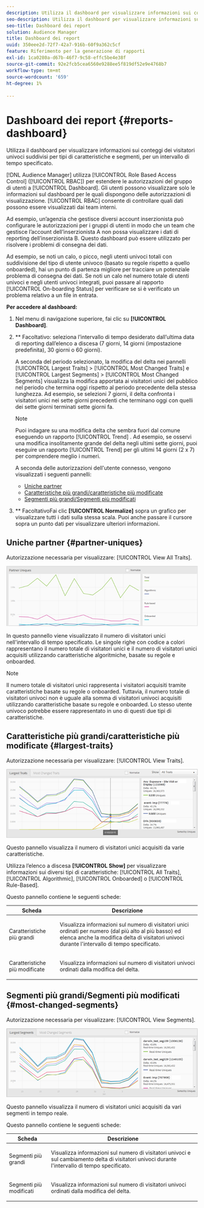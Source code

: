 ```yaml
---
description: Utilizza il dashboard per visualizzare informazioni sui conteggi univoci dei visitatori dei tuoi partner suddivisi per tipi di caratteristiche e segmenti per un intervallo di tempo specificato.
seo-description: Utilizza il dashboard per visualizzare informazioni sui conteggi univoci dei visitatori dei tuoi partner suddivisi per tipi di caratteristiche e segmenti per un intervallo di tempo specificato.
seo-title: Dashboard dei report
solution: Audience Manager
title: Dashboard dei report
uuid: 350eee2d-72f7-42a7-916b-60f9a362c5cf
feature: Riferimento per la generazione di rapporti
exl-id: 1ca0280a-d67b-46f7-9c58-effc5be4e38f
source-git-commit: 92e2fcb5cea6560e9288ee5f819df52e9e4768b7
workflow-type: tm+mt
source-wordcount: '659'
ht-degree: 1%

---
```


# Dashboard dei report {#reports-dashboard}

Utilizza il dashboard per visualizzare informazioni sui conteggi dei visitatori univoci suddivisi per tipi di caratteristiche e segmenti, per un intervallo di tempo specificato.

<!-- 

c_dashboard.xml

 -->

[!DNL Audience Manager] utilizza  [!UICONTROL Role Based Access Control] ([!UICONTROL RBAC]) per estendere le autorizzazioni del gruppo di utenti a  [!UICONTROL Dashboard]. Gli utenti possono visualizzare solo le informazioni sul dashboard per le quali dispongono delle autorizzazioni di visualizzazione. [!UICONTROL RBAC] consente di controllare quali dati possono essere visualizzati dai team interni.

Ad esempio, un’agenzia che gestisce diversi account inserzionista può configurare le autorizzazioni per i gruppi di utenti in modo che un team che gestisce l’account dell’inserzionista A non possa visualizzare i dati di reporting dell’inserzionista B. Questo dashboard può essere utilizzato per risolvere i problemi di consegna dei dati.

Ad esempio, se noti un calo, o picco, negli utenti univoci totali con suddivisione del tipo di utente univoco (basato su regole rispetto a quello onboarded), hai un punto di partenza migliore per tracciare un potenziale problema di consegna dei dati. Se noti un calo nel numero totale di utenti univoci e negli utenti univoci integrati, puoi passare al rapporto [!UICONTROL On-boarding Status] per verificare se si è verificato un problema relativo a un file in entrata.

**Per accedere al dashboard:**

1. Nel menu di navigazione superiore, fai clic su **[!UICONTROL Dashboard]**.
2. ** Facoltativo: seleziona l’intervallo di tempo desiderato dall’ultima data di reporting dall’elenco a discesa (7 giorni, 14 giorni (impostazione predefinita), 30 giorni o 60 giorni).

   A seconda del periodo selezionato, la modifica del delta nei pannelli [!UICONTROL Largest Traits] > [!UICONTROL Most Changed Traits] e [!UICONTROL Largest Segments] > [!UICONTROL Most Changed Segments] visualizza la modifica apportata ai visitatori unici del pubblico nel periodo che termina oggi rispetto al periodo precedente della stessa lunghezza. Ad esempio, se selezioni 7 giorni, il delta confronta i visitatori unici nei sette giorni precedenti che terminano oggi con quelli dei sette giorni terminati sette giorni fa.

   >[!NOTE]
   >
   >Puoi indagare su una modifica delta che sembra fuori dal comune eseguendo un rapporto [!UICONTROL Trend] . Ad esempio, se osservi una modifica insolitamente grande del delta negli ultimi sette giorni, puoi eseguire un rapporto [!UICONTROL Trend] per gli ultimi 14 giorni (2 x 7) per comprendere meglio i numeri.

   A seconda delle autorizzazioni dell&#39;utente connesso, vengono visualizzati i seguenti pannelli:

   * [Uniche partner](../reporting/reports-dashboard.md#partner-uniques)
   * [Caratteristiche più grandi/caratteristiche più modificate](../reporting/reports-dashboard.md#largest-traits)
   * [Segmenti più grandi/Segmenti più modificati](../reporting/reports-dashboard.md#most-changed-segments)

3. ** FacoltativoFai clic  **[!UICONTROL Normalize]** sopra un grafico per visualizzare tutti i dati sulla stessa scala. Puoi anche passare il cursore sopra un punto dati per visualizzare ulteriori informazioni.

## Uniche partner {#partner-uniques}

Autorizzazione necessaria per visualizzare: [!UICONTROL View All Traits].

![](assets/partner_uniques.png)

In questo pannello viene visualizzato il numero di visitatori unici nell&#39;intervallo di tempo specificato. Le singole righe con codice a colori rappresentano il numero totale di visitatori unici e il numero di visitatori unici acquisiti utilizzando caratteristiche algoritmiche, basate su regole e onboarded.

>[!NOTE]
>
>Il numero totale di visitatori unici rappresenta i visitatori acquisiti tramite caratteristiche basate su regole o onboarded. Tuttavia, il numero totale di visitatori univoci non è uguale alla somma di visitatori univoci acquisiti utilizzando caratteristiche basate su regole e onboarded. Lo stesso utente univoco potrebbe essere rappresentato in uno di questi due tipi di caratteristiche.

## Caratteristiche più grandi/caratteristiche più modificate {#largest-traits}

Autorizzazione necessaria per visualizzare: [!UICONTROL View Traits].

![](assets/largest_traits.png)

Questo pannello visualizza il numero di visitatori unici acquisiti da varie caratteristiche.

Utilizza l’elenco a discesa **[!UICONTROL Show]** per visualizzare informazioni sui diversi tipi di caratteristiche: [!UICONTROL All Traits], [!UICONTROL Algorithmic], [!UICONTROL Onboarded] o [!UICONTROL Rule-Based].

Questo pannello contiene le seguenti schede:

<table id="table_DA48BDEB4E0143BEA4EB85AC26FF6AE3"> 
 <thead> 
  <tr> 
   <th colname="col1" class="entry"> Scheda </th> 
   <th colname="col2" class="entry"> Descrizione </th> 
  </tr> 
 </thead>
 <tbody> 
  <tr> 
   <td colname="col1"> <p><span class="wintitle"> Caratteristiche più grandi</span> </p> </td> 
   <td colname="col2"> <p>Visualizza informazioni sul numero di visitatori unici ordinati per numero (dal più alto al più basso) ed elenca anche la modifica delta di visitatori univoci durante l'intervallo di tempo specificato. </p> </td> 
  </tr> 
  <tr> 
   <td colname="col1"> <p><span class="wintitle"> Caratteristiche più modificate</span> </p> </td> 
   <td colname="col2"> <p>Visualizza informazioni sul numero di visitatori univoci ordinati dalla modifica del delta. </p> </td> 
  </tr> 
 </tbody> 
</table>

## Segmenti più grandi/Segmenti più modificati {#most-changed-segments}

Autorizzazione necessaria per visualizzare: [!UICONTROL View Segments].

![](assets/largest_segments.png)

Questo pannello visualizza il numero di visitatori unici acquisiti da vari segmenti in tempo reale.

Questo pannello contiene le seguenti schede:

<table id="table_8E22E0579FA74C5A86CC40B40B2548BE"> 
 <thead> 
  <tr> 
   <th colname="col1" class="entry"> Scheda </th> 
   <th colname="col2" class="entry"> Descrizione </th> 
  </tr> 
 </thead>
 <tbody> 
  <tr> 
   <td colname="col1"> <p><span class="wintitle"> Segmenti più grandi</span> </p> </td> 
   <td colname="col2"> <p>Visualizza informazioni sul numero di visitatori univoci e sul cambiamento delta di visitatori univoci durante l'intervallo di tempo specificato. </p> </td> 
  </tr> 
  <tr> 
   <td colname="col1"> <p><span class="wintitle"> Segmenti più modificati</span> </p> </td> 
   <td colname="col2"> <p>Visualizza informazioni sul numero di visitatori univoci ordinati dalla modifica del delta. </p> </td> 
  </tr> 
 </tbody> 
</table>
